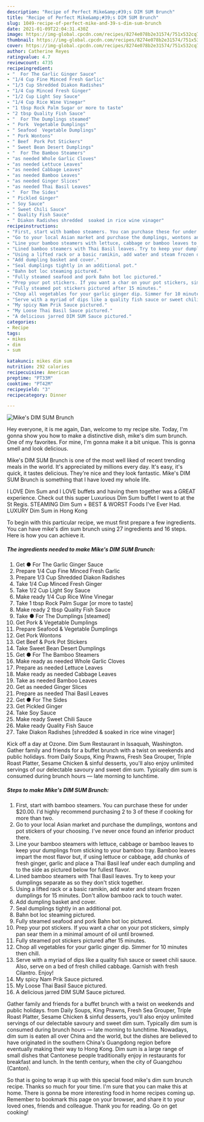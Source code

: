 ```yaml
---
description: "Recipe of Perfect Mike&amp;#39;s DIM SUM Brunch"
title: "Recipe of Perfect Mike&amp;#39;s DIM SUM Brunch"
slug: 1049-recipe-of-perfect-mike-and-39-s-dim-sum-brunch
date: 2021-01-09T22:04:31.430Z
image: https://img-global.cpcdn.com/recipes/8274e078b2e31574/751x532cq70/mikes-dim-sum-brunch-recipe-main-photo.jpg
thumbnail: https://img-global.cpcdn.com/recipes/8274e078b2e31574/751x532cq70/mikes-dim-sum-brunch-recipe-main-photo.jpg
cover: https://img-global.cpcdn.com/recipes/8274e078b2e31574/751x532cq70/mikes-dim-sum-brunch-recipe-main-photo.jpg
author: Catherine Reyes
ratingvalue: 4.7
reviewcount: 4735
recipeingredient:
- "  For The Garlic Ginger Sauce"
- "1/4 Cup Fine Minced Fresh Garlic"
- "1/3 Cup Shredded Diakon Radishes"
- "1/4 Cup Minced Fresh Ginger"
- "1/2 Cup Light Soy Sauce"
- "1/4 Cup Rice Wine Vinegar"
- "1 tbsp Rock Palm Sugar or more to taste"
- "2 tbsp Quality Fish Sauce"
- "  For The Dumplings steamed"
- " Pork  Vegetable Dumplings"
- " Seafood  Vegetable Dumplings"
- " Pork Wontons"
- " Beef  Pork Pot Stickers"
- " Sweet Bean Desert Dumplings"
- "  For The Bamboo Steamers"
- "as needed Whole Garlic Cloves"
- "as needed Lettuce Leaves"
- "as needed Cabbage Leaves"
- "as needed Bamboo Leaves"
- "as needed Ginger Slices"
- "as needed Thai Basil Leaves"
- "  For The Sides"
- " Pickled Ginger"
- " Soy Sauce"
- " Sweet Chili Sauce"
- " Quality Fish Sauce"
- " Diakon Radishes shredded  soaked in rice wine vinager"
recipeinstructions:
- "First, start with bamboo steamers. You can purchase these for under $20.00. I&#39;d highly recommend purchasing 2 to 3 of these if cooking for more than two."
- "Go to your local Asian market and purchase the dumplings, wontons and pot stickers of your choosing. I&#39;ve never once found an inferior product there."
- "Line your bamboo steamers with lettuce, cabbage or bamboo leaves to keep your dumplings from sticking to your bamboo tray. Bamboo leaves impart the most flavor but, if using lettuce or cabbage, add chunks of fresh ginger, garlic and place a Thai Basil leaf under each dumpling and to the side as pictured below for fullest flavor."
- "Lined bamboo steamers with Thai Basil leaves. Try to keep your dumplings separate as so they don&#39;t stick together."
- "Using a lifted rack or a basic ramikin, add water and steam frozen dumplings for 15 minutes. Don&#39;t allow bamboo rack to touch water."
- "Add dumpling basket and cover."
- "Seal dumplings tightly in an additional pot."
- "Bahn bot loc steaming pictured."
- "Fully steamed seafood and pork Bahn bot loc pictured."
- "Prep your pot stickers. If you want a char on your pot stickers, simply pan sear them in a minimal amount of oil until browned."
- "Fully steamed pot stickers pictured after 15 minutes."
- "Chop all vegetables for your garlic ginger dip. Simmer for 10 minutes then chill."
- "Serve with a myriad of dips like a quality fish sauce or sweet chili sauce. Also, serve on a bed of fresh chilled cabbage. Garnish with fresh Cilantro. Enjoy!"
- "My spicy Nam Prik Sauce pictured."
- "My Loose Thai Basil Sauce pictured."
- "A delicious jarred DIM SUM Sauce pictured."
categories:
- Recipe
tags:
- mikes
- dim
- sum

katakunci: mikes dim sum 
nutrition: 292 calories
recipecuisine: American
preptime: "PT33M"
cooktime: "PT42M"
recipeyield: "3"
recipecategory: Dinner

---
```



![Mike&#39;s DIM SUM Brunch](https://img-global.cpcdn.com/recipes/8274e078b2e31574/751x532cq70/mikes-dim-sum-brunch-recipe-main-photo.jpg)

Hey everyone, it is me again, Dan, welcome to my recipe site. Today, I'm gonna show you how to make a distinctive dish, mike&#39;s dim sum brunch. One of my favorites. For mine, I'm gonna make it a bit unique. This is gonna smell and look delicious.

Mike&#39;s DIM SUM Brunch is one of the most well liked of recent trending meals in the world. It's appreciated by millions every day. It's easy, it's quick, it tastes delicious. They're nice and they look fantastic. Mike&#39;s DIM SUM Brunch is something that I have loved my whole life.

I LOVE Dim Sum and I LOVE buffets and having them together was a GREAT experience. Check out this super Luxurious Dim Sum buffet I went to at the St Regis. STEAMING Dim Sum + BEST &amp; WORST Foods I&#39;ve Ever Had. LUXURY Dim Sum in Hong Kong


To begin with this particular recipe, we must first prepare a few ingredients. You can have mike&#39;s dim sum brunch using 27 ingredients and 16 steps. Here is how you can achieve it.

<!--inarticleads1-->

##### The ingredients needed to make Mike&#39;s DIM SUM Brunch:

1. Get  ● For The Garlic Ginger Sauce
1. Prepare 1/4 Cup Fine Minced Fresh Garlic
1. Prepare 1/3 Cup Shredded Diakon Radishes
1. Take 1/4 Cup Minced Fresh Ginger
1. Take 1/2 Cup Light Soy Sauce
1. Make ready 1/4 Cup Rice Wine Vinegar
1. Take 1 tbsp Rock Palm Sugar [or more to taste]
1. Make ready 2 tbsp Quality Fish Sauce
1. Take  ● For The Dumplings [steamed]
1. Get  Pork &amp; Vegetable Dumplings
1. Prepare  Seafood &amp; Vegetable Dumplings
1. Get  Pork Wontons
1. Get  Beef &amp; Pork Pot Stickers
1. Take  Sweet Bean Desert Dumplings
1. Get  ● For The Bamboo Steamers
1. Make ready as needed Whole Garlic Cloves
1. Prepare as needed Lettuce Leaves
1. Make ready as needed Cabbage Leaves
1. Take as needed Bamboo Leaves
1. Get as needed Ginger Slices
1. Prepare as needed Thai Basil Leaves
1. Get  ● For The Sides
1. Get  Pickled Ginger
1. Take  Soy Sauce
1. Make ready  Sweet Chili Sauce
1. Make ready  Quality Fish Sauce
1. Take  Diakon Radishes [shredded &amp; soaked in rice wine vinager]


Kick off a day at Ozone. Dim Sum Restaurant in Issaquah, Washington. Gather family and friends for a buffet brunch with a twist on weekends and public holidays. from Daily Soups, King Prawns, Fresh Sea Grouper, Triple Roast Platter, Sesame Chicken &amp; sinful desserts, you&#39;ll also enjoy unlimited servings of our delectable savoury and sweet dim sum. Typically dim sum is consumed during brunch hours — late morning to lunchtime. 

<!--inarticleads2-->

##### Steps to make Mike&#39;s DIM SUM Brunch:

1. First, start with bamboo steamers. You can purchase these for under $20.00. I&#39;d highly recommend purchasing 2 to 3 of these if cooking for more than two.
1. Go to your local Asian market and purchase the dumplings, wontons and pot stickers of your choosing. I&#39;ve never once found an inferior product there.
1. Line your bamboo steamers with lettuce, cabbage or bamboo leaves to keep your dumplings from sticking to your bamboo tray. Bamboo leaves impart the most flavor but, if using lettuce or cabbage, add chunks of fresh ginger, garlic and place a Thai Basil leaf under each dumpling and to the side as pictured below for fullest flavor.
1. Lined bamboo steamers with Thai Basil leaves. Try to keep your dumplings separate as so they don&#39;t stick together.
1. Using a lifted rack or a basic ramikin, add water and steam frozen dumplings for 15 minutes. Don&#39;t allow bamboo rack to touch water.
1. Add dumpling basket and cover.
1. Seal dumplings tightly in an additional pot.
1. Bahn bot loc steaming pictured.
1. Fully steamed seafood and pork Bahn bot loc pictured.
1. Prep your pot stickers. If you want a char on your pot stickers, simply pan sear them in a minimal amount of oil until browned.
1. Fully steamed pot stickers pictured after 15 minutes.
1. Chop all vegetables for your garlic ginger dip. Simmer for 10 minutes then chill.
1. Serve with a myriad of dips like a quality fish sauce or sweet chili sauce. Also, serve on a bed of fresh chilled cabbage. Garnish with fresh Cilantro. Enjoy!
1. My spicy Nam Prik Sauce pictured.
1. My Loose Thai Basil Sauce pictured.
1. A delicious jarred DIM SUM Sauce pictured.


Gather family and friends for a buffet brunch with a twist on weekends and public holidays. from Daily Soups, King Prawns, Fresh Sea Grouper, Triple Roast Platter, Sesame Chicken &amp; sinful desserts, you&#39;ll also enjoy unlimited servings of our delectable savoury and sweet dim sum. Typically dim sum is consumed during brunch hours — late morning to lunchtime. Nowadays, dim sum is eaten all over China and the world, but the dishes are believed to have originated in the southern China&#39;s Guangdong region before eventually making their way to Hong Kong. Dim sum is a large range of small dishes that Cantonese people traditionally enjoy in restaurants for breakfast and lunch. In the tenth century, when the city of Guangzhou (Canton). 

So that is going to wrap it up with this special food mike&#39;s dim sum brunch recipe. Thanks so much for your time. I'm sure that you can make this at home. There is gonna be more interesting food in home recipes coming up. Remember to bookmark this page on your browser, and share it to your loved ones, friends and colleague. Thank you for reading. Go on get cooking!
